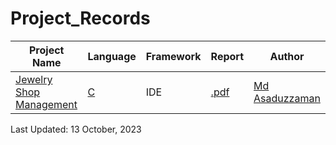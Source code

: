 # Project_Records

| Project Name | Language | Framework | Report | Author |
| ------------ | -------- | --------- | ------ | ------ |
|[Jewelry Shop Management](https://github.com/MoAsaduzzaman/University_Project/tree/main/Software%20Development%20Capstone%20Project%20(SE133))| [C](https://en.wikipedia.org/wiki/C_(programming_language)) | IDE | [.pdf](https://drive.google.com/drive/folders/1TXKa-PGLTiOavZMlk3Dj8zOqyJbTK-cH) | [Md Asaduzzaman](https://www.linkedin.com/in/md-asaduzzaman-56790324a/)|

Last Updated: 13 October, 2023
